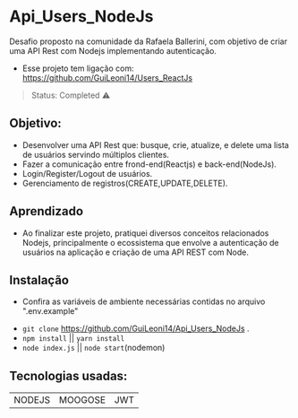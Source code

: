 # Api_Users_NodeJs
Desafio proposto na comunidade da Rafaela Ballerini, com objetivo de criar uma API Rest com Nodejs implementando autenticação.
- Esse projeto tem ligação com: https://github.com/GuiLeoni14/Users_ReactJs
> Status: Completed ⚠️

## Objetivo:
+ Desenvolver uma API Rest que: busque, crie, atualize, e delete uma lista de usuários servindo múltiplos clientes.
+ Fazer a comunicação entre frond-end(Reactjs) e back-end(NodeJs).
+ Login/Register/Logout de usuários.
+ Gerenciamento de registros(CREATE,UPDATE,DELETE).

## Aprendizado
+ Ao finalizar este projeto, pratiquei diversos conceitos relacionados Nodejs, principalmente o ecossistema que envolve a autenticação de usuários
na aplicação e criação de uma API REST com Node.

## Instalação
+ Confira as variáveis de ambiente necessárias contidas no arquivo ".env.example"
- `git clone` https://github.com/GuiLeoni14/Api_Users_NodeJs .
- `npm install` || `yarn install`
- `node index.js` || `node start`(nodemon) 

## Tecnologias usadas:

<table>
  <tr>
    <td>NODEJS</td>
    <td>MOOGOSE</td>
    <td>JWT</td>
  </tr>
</table>
